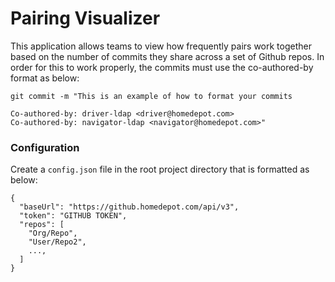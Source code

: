 # Pairing Visualizer

This application allows teams to view how frequently pairs work together based on the number of commits they share across a set of Github repos. In order for this to work properly, the commits must use the co-authored-by format as below:

```
git commit -m "This is an example of how to format your commits

Co-authored-by: driver-ldap <driver@homedepot.com>
Co-authored-by: navigator-ldap <navigator@homedepot.com>"
```

### Configuration

Create a `config.json` file in the root project directory that is formatted as below:

```
{
  "baseUrl": "https://github.homedepot.com/api/v3",
  "token": "GITHUB TOKEN",
  "repos": [
    "Org/Repo",
    "User/Repo2",
    ...,
  ]
}
```
